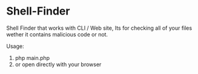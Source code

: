 # Shell-Finder
Shell Finder that works with CLI / Web site, Its for checking all of your files wether it contains malicious code or not.

Usage:
1. php main.php
2. or open directly with your browser
